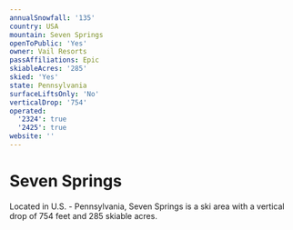 ```yaml
---
annualSnowfall: '135'
country: USA
mountain: Seven Springs
openToPublic: 'Yes'
owner: Vail Resorts
passAffiliations: Epic
skiableAcres: '285'
skied: 'Yes'
state: Pennsylvania
surfaceLiftsOnly: 'No'
verticalDrop: '754'
operated:
  '2324': true
  '2425': true
website: ''
---
```



# Seven Springs

Located in U.S. - Pennsylvania, Seven Springs is a ski area with a vertical drop of 754 feet and 285 skiable acres.
